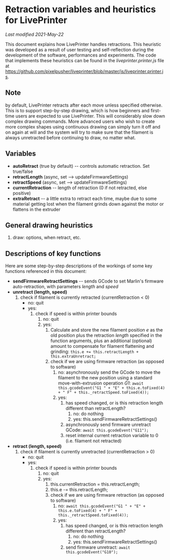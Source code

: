Retraction variables and heuristics for LivePrinter
===================================================

_Last modified 2021-May-22_

This document explains how LivePrinter handles retractions. This heuristic was developed as a result of user testing and self-reflection during the development of the software, performances and experiments. The code that implements these heuristics can be found in the _liveprinter.printer.js_ file at https://github.com/pixelpusher/liveprinter/blob/master/js/liveprinter.printer.js.

Note
----------

by default, LivePrinter retracts after each move unless specified otherwise. This is to support step-by-step drawing, which is how beginners and first-time users are expected to use LivePrinter. This will considerably slow down complex drawing commands. More advanced users who wish to create more complex shapes using continuous drawing can simply turn it off and on again at will and the system will try to make sure that the filament is always unretracted before continuing to draw, no matter what.

Variables
----------

* **autoRetract** (true by default) -- controls automatic retraction. Set true/false
* **retractLength** (async, set --> updateFirmwareSettings)
* **retractSpeed** (async, set --> updateFirmwareSettings)
* **currentRetraction** -- length of retraction (0 if not retracted, else positive)
* **extraRetract** -- a little extra to retract each time, maybe due to some material getting lost when the filament grinds down against the motor or flattens in the extruder

General drawing heuristics
---------------------------

1. draw: options, when retract, etc.

Descriptions of key functions
-----------------------------

Here are some step-by-step descriptions of the workings of some key functions referenced in this document:

* **sendFirmwareRetractSettings** -- sends GCode to set Marlin's firmware auto-retraction, with parameters _length_ and _speed_
* **unretract (length, speed)**
  1. check if filament is currently retracted (currentRetraction < 0)
     * no: quit
     * yes:
        1. check if speed is within printer bounds
           1. no: quit
           2. yes:
              1. Calculate and store the new filament position _e_ as the old position plus the retraction _length_ specified in the function arguments, plus an additional (optional) amount to compensate for filament flattening and grinding: ``this.e += this.retractLength + this.extraUnretract;``
              2. check if we are using firmware retraction (as opposed to software)
                 1. no: asynchronously send the GCode to move the filament to the new position using a standard move-with-extrusion operation _G1_:  ``await this.gcodeEvent("G1 " + "E" + this.e.toFixed(4) + " F" + this._retractSpeed.toFixed(4));``
                 2. yes:
                    1. has speed changed, or is this retraction length different than retractLength?
                       1. no: do nothing
                       2. yes: this.sendFirmwareRetractSettings()
                    2. asynchronously send firmware unretract GCode: ``await this.gcodeEvent("G11");``
                    3. reset internal current retraction variable to 0 (i.e. filament not retracted)
* **retract (length, speed)**
  1. check if filament is currently unretracted (currentRetraction > 0)
     * no: quit
     * yes:
        1. check if speed is within printer bounds
           1. no: quit
           2. yes:
              1. this.currentRetraction = this.retractLength;
              2. this.e -= this.retractLength;
              3. check if we are using firmware retraction (as opposed to software)
                 1. no: ``await this.gcodeEvent("G1 " + "E" + this.e.toFixed(4) + " F" + this._retractSpeed.toFixed(4));``
                 2. yes:
                    1. has speed changed, or is this retraction length different than retractLength?
                       1. no: do nothing
                       2. yes: this.sendFirmwareRetractSettings()
                    2. send firmware unretract: ``await this.gcodeEvent("G10");``
